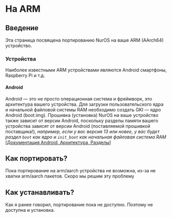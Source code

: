 # На ARM

## Введение

Эта страница посвящена портированию NurOS на ваше ARM (AArch64) устройство.

### Устройства

Наиболее известными ARM устройствами являются Android смартфоны, Raspberry Pi и т.д.

#### Android

Android — это не просто операционная система и фреймворк, это архитектура вашего устройства. Для загрузки пользовательского ядра и начальной файловой системы RAM необходимо создать GKI — ядро Android (boot.img). Прошивка (установка) NurOS на ваше устройство также зависит от версии Android, поскольку разделы памяти вашего устройства зависят от версии Android (поставляемой прошивкой поставщика!), *например, если у вас версия 13 или новее, у вас будет раздел `boot` как ядро и `init_boot` как начальная файловая система RAM* [[Документация Android, Архитектура, Разделы](https://source.android.com/docs/core/architecture/partitions)]

## Как портировать?

Пока портирование на arm/aarch устройства не возможна, из-за не хватки arm/aarch пакетов. Скоро мы решим эту проблему

## Как устанавливать?

Как я ранее говорил, портирование пока не доступно. Поэтому не доступна и установка.